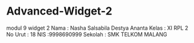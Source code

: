 # Advanced-Widget-2
modul 9 widget 2
Nama : Nasha Salsabila Destya Ananta 
Kelas : XI RPL 2 
No Urut : 18 
NIS :9998690999 
Sekolah : SMK TELKOM MALANG
